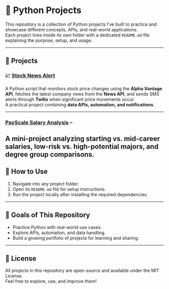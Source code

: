 # 🐍 Python Projects  

This repository is a collection of Python projects I’ve built to practice and showcase different concepts, APIs, and real-world applications.  
Each project lives inside its own folder with a dedicated `README.md` file explaining the purpose, setup, and usage.  

---

## 📂 Projects  

### 📈 [Stock News Alert](./stock-news-alert)  
A Python script that monitors stock price changes using the **Alpha Vantage API**, fetches the latest company news from the **News API**, and sends SMS alerts through **Twilio** when significant price movements occur.  
A practical project combining **data APIs, automation, and notifications**.  

---
### [PayScale Salary Analysis](./payscale-salary-analysis) – 
A mini-project analyzing starting vs. mid-career salaries, low-risk vs. high-potential majors, and degree group comparisons.
---

## 🚀 How to Use  
1. Navigate into any project folder.  
2. Open its `README.md` file for setup instructions.  
3. Run the project locally after installing the required dependencies.  

---

## 🎯 Goals of This Repository  
- Practice Python with real-world use cases.  
- Explore APIs, automation, and data handling.  
- Build a growing portfolio of projects for learning and sharing.  

---

## 📜 License  
All projects in this repository are open-source and available under the MIT License.  
Feel free to explore, use, and improve them!  
